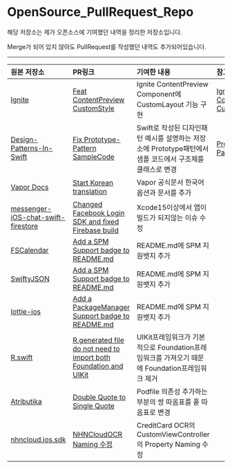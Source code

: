 # OpenSource_PullRequest_Repo
해당 저장소는 제가 오픈소스에 기여했던 내역을 정리한 저장소입니다.

Merge가 되어 있지 않아도 PullRequest를 작성했던 내역도 추가되어있습니다.

---

|원본 저장소|PR링크|기여한 내용|참고 문서|
|:---|:----|:---|:---|
|[Ignite](https://github.com/twostraws/Ignite)|[Feat ContentPreview CustomStyle](https://github.com/twostraws/Ignite/pull/129)|Ignite ContentPreview Component에 CustomLayout 기능 구현|[Ignite-ContentPreview-CustomStyle.md](ReferenceDocs/Ignite-ContentPreview-CustomStyle.md)|
|[Design-Patterns-In-Swift](https://github.com/ochococo/Design-Patterns-In-Swift)|[Fix Prototype-Pattern SampleCode](https://github.com/ochococo/Design-Patterns-In-Swift/pull/109)|Swift로 작성된 디자인패턴 예시를 설명하는 저장소에 Prototype패턴에서 샘플 코드에서 구조체를 클래스로 변경|[Prototype-Pattern.md](ReferenceDocs/Prototype-Pattern.md)|
|[Vapor Docs](https://github.com/vapor/docs)|[Start Korean translation](https://github.com/vapor/docs/pull/841)|Vapor 공식문서 한국어옵션과 문서를 추가|
|[messenger-iOS-chat-swift-firestore](https://github.com/instamobile/messenger-iOS-chat-swift-firestore)|[Changed Facebook Login SDK and fixed Firebase build](https://github.com/instamobile/messenger-iOS-chat-swift-firestore/pull/29)|Xcode15이상에서 앱이 빌드가 되지않는 이슈 수정|
|[FSCalendar](https://github.com/WenchaoD/FSCalendar)|[Add a SPM Support badge to README.md](https://github.com/WenchaoD/FSCalendar/pull/1377)|README.md에 SPM 지원뱃지 추가|
|[SwiftyJSON](https://github.com/SwiftyJSON/SwiftyJSON)|[Add a SPM Support badge to README.md](https://github.com/SwiftyJSON/SwiftyJSON/pull/1120)|README.md에 SPM 지원뱃지 추가|
|[lottie-ios](https://github.com/airbnb/lottie-ios)|[Add a PackageManager Support badge to README.md](https://github.com/airbnb/lottie-ios/pull/1662)|README.md에 SPM 지원뱃지 추가|
|[R.swift](https://github.com/mac-cain13/R.swift)|[R.generated file do not need to import both Foundation and UIKit](https://github.com/mac-cain13/R.swift/pull/767)|UIKit프레임워크가 기본적으로 Foundation프레임워크를 가져오기 때문에 Foundation프레임워크 제거|
|[Atributika](https://github.com/psharanda/Atributika)|[Double Quote to Single Quote](https://github.com/psharanda/Atributika/pull/174)|Podfile 의존성 추가하는 부분의 쌍 따옴표를 홑 따옴표로 변경|
|[nhncloud.ios.sdk](https://github.com/nhn/nhncloud.ios.sdk)|[NHNCloudOCR Naming 수정](https://github.com/nhn/nhncloud.ios.sdk/pull/5)|CreditCard OCR의 CustomViewController의 Property Naming 수정|
